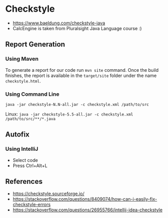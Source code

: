 # Checkstyle

* https://www.baeldung.com/checkstyle-java
* CalcEngine is taken from Pluralsight Java Language course :)

## Report Generation

### Using Maven
To generate a report for our code run `mvn site` command. 
Once the build finishes, the report is available in the `target/site` folder 
under the name `checkstyle.html`.

### Using Command Line
`java -jar checkstyle-N.N-all.jar -c checkstyle.xml /path/to/src`

Linux:
`java -jar checkstyle-5.5-all.jar -c checkstyle.xml /path/to/src/**/*.java`

## Autofix

### Using IntelliJ
* Select code
* Press Ctrl+Alt+L

## References
* https://checkstyle.sourceforge.io/
* https://stackoverflow.com/questions/8409074/how-can-i-easily-fix-checkstyle-errors
* https://stackoverflow.com/questions/26955766/intellij-idea-checkstyle



